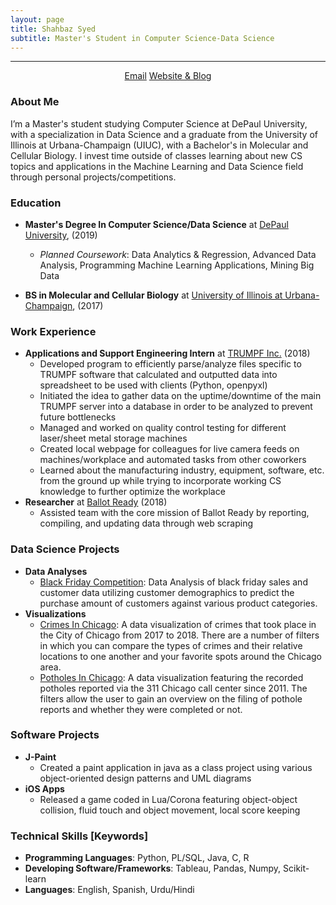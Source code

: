 ```yaml
---
layout: page
title: Shahbaz Syed
subtitle: Master's Student in Computer Science-Data Science
---
```


-------------

<div align="center">
<a href="mailto:shasye54@gmail.com" class="btn btn-success"><span class="glyphicons glyphicons-envelope"></span>Email</a>
<a href="https://www.shahbazsyed.com" class="btn btn-success"><span class="glyphicons glyphicons-pencil"></span>Website & Blog</a>
</div>

### About Me
I’m a Master's student studying Computer Science at DePaul University, with a specialization in Data Science and a graduate from the University of Illinois at Urbana-Champaign (UIUC), with a Bachelor's in Molecular and Cellular Biology. I invest time outside of classes learning about new CS topics and applications in the Machine Learning and Data Science field through personal projects/competitions.

### Education

* **Master's Degree In Computer Science/Data Science** at [DePaul University](https://www.cdm.depaul.edu/academics/Pages/current/Requirements-MS-in-Computer-Science.aspx), (2019)
   * _Planned Coursework_: Data Analytics & Regression, Advanced Data Analysis, Programming Machine Learning Applications, Mining Big Data

* **BS in Molecular and Cellular Biology** at [University of Illinois at Urbana-Champaign](http://catalog.illinois.edu/undergraduate/las/academic-units/molecular-cell-bio/molecular-cellular-biology-concentration/), (2017)

### Work Experience

* **Applications and Support Engineering Intern** at [TRUMPF Inc.](https://www.trumpf.com/en_US/) (2018)
    * Developed program to efficiently parse/analyze files specific to TRUMPF software that calculated and outputted data into spreadsheet to be used with clients (Python, openpyxl)
    * Initiated the idea to gather data on the uptime/downtime of the main TRUMPF server into a database in order to be analyzed to prevent future bottlenecks
    * Managed and worked on quality control testing for different laser/sheet metal storage machines
    * Created local webpage for colleagues for live camera feeds on machines/workplace and automated tasks from other coworkers
    * Learned about the manufacturing industry, equipment, software, etc. from the ground up while trying to incorporate working CS knowledge to further optimize the workplace
* **Researcher** at [Ballot Ready](https://www.ballotready.org) (2018)
    * Assisted team with the core mission of Ballot Ready by reporting, compiling, and updating data through web scraping

### Data Science Projects

* **Data Analyses**
  * [Black Friday Competition](https://www.shahbazsyed.com/Black_Friday): Data Analysis of black friday sales and customer data utilizing customer demographics to predict the purchase amount of customers against various product categories.
* **Visualizations**
  * [Crimes In Chicago](https://www.shahbazsyed.com/crimes): A data visualization of crimes that took place in the City of Chicago from 2017 to 2018. There are a number of filters in which you can compare the types of crimes and their relative locations to one another and your favorite spots around the Chicago area.
  * [Potholes In Chicago](https://www.shahbazsyed.com/potholes): A data visualization featuring the recorded potholes reported via the 311 Chicago call center since 2011. The filters allow the user to gain an overview on the filing of pothole reports and whether they were completed or not.

### Software Projects

* **J-Paint**
    * Created a paint application in java as a class project using various object-oriented design patterns and UML diagrams
* **iOS Apps**
    * Released a game coded in Lua/Corona featuring object-object collision, fluid touch and object movement, local score keeping

### Technical Skills [Keywords]
* **Programming Languages**: Python, PL/SQL, Java, C, R
* **Developing Software/Frameworks**: Tableau, Pandas, Numpy, Scikit-learn
* **Languages**: English, Spanish, Urdu/Hindi
